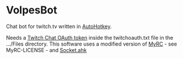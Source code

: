 # VolpesBot
 Chat bot for twitch.tv written in [AutoHotkey](http://ahkscript.org/).

Needs a [Twitch Chat OAuth token](https://twitchapps.com/tmi/) inside the twitchoauth.txt file in the .../Files directory.
 This software uses a modified version of [MyRC](https://github.com/G33kDude/MyRC) - see MyRC-LICENSE - and [Socket.ahk](https://github.com/G33kDude/Socket.ahk)